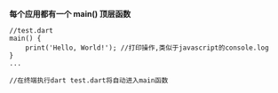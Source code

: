 **每个应用都有一个 main\(\) 顶层函数**

```
//test.dart
main() {
    print('Hello, World!'); //打印操作,类似于javascript的console.log
}
...

//在终端执行dart test.dart将自动进入main函数
```



